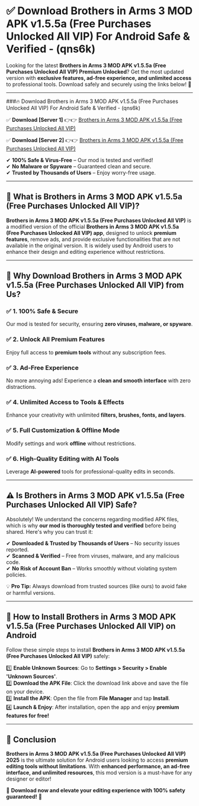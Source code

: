 
# ✅ Download Brothers in Arms 3 MOD APK v1.5.5a (Free Purchases Unlocked All VIP) For Android Safe & Verified -  (qns6k) 

Looking for the latest **Brothers in Arms 3 MOD APK v1.5.5a (Free Purchases Unlocked All VIP) Premium Unlocked**? Get the most updated version with **exclusive features, ad-free experience, and unlimited access** to professional tools. Download safely and securely using the links below! 🚀  

---

###🔥 Download Brothers in Arms 3 MOD APK v1.5.5a (Free Purchases Unlocked All VIP) For Android Safe & Verified -  (qns6k)  

✅ **Download [Server 1]** 👉👉 [Brothers in Arms 3 MOD APK v1.5.5a (Free Purchases Unlocked All VIP) ](https://apkcomod.com?title=Brothers_in_Arms_3_MOD_APK_v1.5.5a_(Free_Purchases_Unlocked_All_VIP))  

✅ **Download [Server 2]** 👉👉 [Brothers in Arms 3 MOD APK v1.5.5a (Free Purchases Unlocked All VIP) ](https://apkcomod.com?title=Brothers_in_Arms_3_MOD_APK_v1.5.5a_(Free_Purchases_Unlocked_All_VIP))  

✔ **100% Safe & Virus-Free** – Our mod is tested and verified!  
✔ **No Malware or Spyware** – Guaranteed clean and secure.  
✔ **Trusted by Thousands of Users** – Enjoy worry-free usage.  

---

## 📌 What is Brothers in Arms 3 MOD APK v1.5.5a (Free Purchases Unlocked All VIP)?  

**Brothers in Arms 3 MOD APK v1.5.5a (Free Purchases Unlocked All VIP)** is a modified version of the official **Brothers in Arms 3 MOD APK v1.5.5a (Free Purchases Unlocked All VIP) app**, designed to unlock **premium features**, remove ads, and provide exclusive functionalities that are not available in the original version. It is widely used by Android users to enhance their design and editing experience without restrictions.  

---

## 🌟 Why Download Brothers in Arms 3 MOD APK v1.5.5a (Free Purchases Unlocked All VIP) from Us?  

### ✅ 1. 100% Safe & Secure  
Our mod is tested for security, ensuring **zero viruses, malware, or spyware**.  

### ✅ 2. Unlock All Premium Features  
Enjoy full access to **premium tools** without any subscription fees.  

### ✅ 3. Ad-Free Experience  
No more annoying ads! Experience a **clean and smooth interface** with zero distractions.  

### ✅ 4. Unlimited Access to Tools & Effects  
Enhance your creativity with unlimited **filters, brushes, fonts, and layers**.  

### ✅ 5. Full Customization & Offline Mode  
Modify settings and work **offline** without restrictions.  

### ✅ 6. High-Quality Editing with AI Tools  
Leverage **AI-powered** tools for professional-quality edits in seconds.  

---

## ⚠️ Is Brothers in Arms 3 MOD APK v1.5.5a (Free Purchases Unlocked All VIP) Safe?  

Absolutely! We understand the concerns regarding modified APK files, which is why **our mod is thoroughly tested and verified** before being shared. Here's why you can trust it:  

✔ **Downloaded & Trusted by Thousands of Users** – No security issues reported.  
✔ **Scanned & Verified** – Free from viruses, malware, and any malicious code.  
✔ **No Risk of Account Ban** – Works smoothly without violating system policies.  

💡 **Pro Tip:** Always download from trusted sources (like ours) to avoid fake or harmful versions.  

---

## 📲 How to Install Brothers in Arms 3 MOD APK v1.5.5a (Free Purchases Unlocked All VIP) on Android  

Follow these simple steps to install **Brothers in Arms 3 MOD APK v1.5.5a (Free Purchases Unlocked All VIP)** safely:  

1️⃣ **Enable Unknown Sources**: Go to **Settings > Security > Enable 'Unknown Sources'**.  
2️⃣ **Download the APK File**: Click the download link above and save the file on your device.  
3️⃣ **Install the APK**: Open the file from **File Manager** and tap **Install**.  
4️⃣ **Launch & Enjoy**: After installation, open the app and enjoy **premium features for free!**  

---

## 🚀 Conclusion  

**Brothers in Arms 3 MOD APK v1.5.5a (Free Purchases Unlocked All VIP) 2025** is the ultimate solution for Android users looking to access **premium editing tools without limitations**. With **enhanced performance, an ad-free interface, and unlimited resources**, this mod version is a must-have for any designer or editor!  

🔻 **Download now and elevate your editing experience with 100% safety guaranteed!** 🔻  
